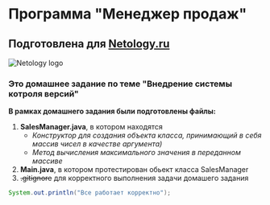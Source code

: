 # Программа "Менеджер продаж"
## Подготовлена для [Netology.ru](https://netology.ru/)
![Netology logo](https://blog-prod-bucket.website.yandexcloud.net/uploads/2020/05/android-chrome-512x512.png)
### Это домашнее задание по теме "Внедрение системы котроля версий"

**В рамках домашнего задания были подготовлены файлы:**
1. **SalesManager.java**, в котором находятся
   * *Конструктор для создания объекта класса, принимающий в себя массив чисел в качестве аргумента)*
   * *Метод вычисления максимального значения в переданном массиве*
2. **Main.java**, в котором протестирован обьект класса SalesManager
5. ~~.gitignore~~ для корректного выполнения задачи домашего задания

```java
System.out.println("Все работает корректно");